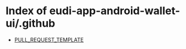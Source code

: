 # Index of eudi-app-android-wallet-ui/.github

- [PULL_REQUEST_TEMPLATE](/eudi-app-android-wallet-ui/.github/PULL_REQUEST_TEMPLATE/)